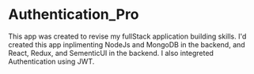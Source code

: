 # Authentication_Pro
This app was created to revise my fullStack application building skills. I'd created this app inplimenting NodeJs and MongoDB in the backend, and React, Redux, and SementicUI in the backend. I also integreted Authentication using JWT.

